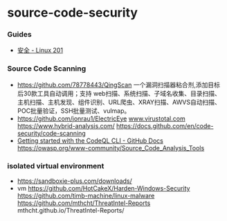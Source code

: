 # source-code-security
### Guides
- [安全 - Linux 201](https://201.ustclug.org/ops/security/)
### Source Code Scanning
- https://github.com/78778443/QingScan  一个漏洞扫描器粘合剂,添加目标后30款工具自动调用；支持 web扫描、系统扫描、子域名收集、目录扫描、主机扫描、主机发现、组件识别、URL爬虫、XRAY扫描、AWVS自动扫描、POC批量验证，SSH批量测试、vulmap。
- https://github.com/jonrau1/ElectricEye
www.virustotal.com
https://www.hybrid-analysis.com/
https://docs.github.com/en/code-security/code-scanning
- [Getting started with the CodeQL CLI - GitHub Docs](https://docs.github.com/en/code-security/codeql-cli/getting-started-with-the-codeql-cli)
https://owasp.org/www-community/Source_Code_Analysis_Tools
### isolated virtual environment
- https://sandboxie-plus.com/downloads/
- vm
https://github.com/HotCakeX/Harden-Windows-Security
https://github.com/timb-machine/linux-malware
https://github.com/mthcht/ThreatIntel-Reports
mthcht.github.io/ThreatIntel-Reports/

